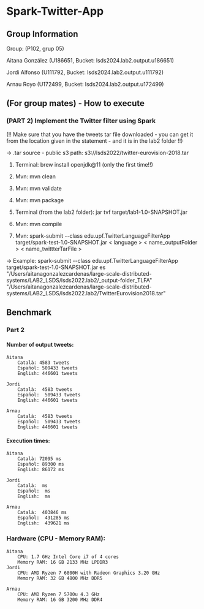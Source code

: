 # Spark-Twitter-App

## Group Information 

Group: (P102, grup 05)

Aitana González (U186651, Bucket: lsds2024.lab2.output.u186651)

Jordi Alfonso (U111792, Bucket: lsds2024.lab2.output.u111792) 

Arnau Royo (U172499, Bucket: lsds2024.lab2.output.u172499)

## (For group mates) - How to execute

### (PART 2) Implement the Twitter filter using Spark

(!! Make sure that you have the tweets tar file downloaded - you can get it from the location given in the statement - and it is in the lab2 folder !!)

-> .tar source - public s3 path: s3://lsds2022/twitter-eurovision-2018.tar

1. Terminal: brew install openjdk@11 (only the first time!!)

2. Mvn: mvn clean

3. Mvn: mvn validate

4. Mvn: mvn package

5. Terminal (from the lab2 folder): jar tvf target/lab1-1.0-SNAPSHOT.jar

6. Mvn: mvn compile

7. Mvn: spark-submit --class edu.upf.TwitterLanguageFilterApp target/spark-test-1.0-SNAPSHOT.jar < language > < name_outputFolder > < name_twittterTarFile >

-> Example: spark-submit --class edu.upf.TwitterLanguageFilterApp target/spark-test-1.0-SNAPSHOT.jar es "/Users/aitanagonzalezcardenas/large-scale-distributed-systems/LAB2_LSDS/lsds2022.lab2/_output-folder_TLFA" "/Users/aitanagonzalezcardenas/large-scale-distributed-systems/LAB2_LSDS/lsds2022.lab2/TwitterEurovision2018.tar"

## Benchmark

### Part 2

#### Number of output tweets:

    Aitana
        Català: 4583 tweets
        Español: 509433 tweets
        English: 446601 tweets
    
    Jordi
        Català:  4583 tweets
        Español:  509433 tweets
        English: 446601 tweets

    Arnau
        Català:  4583 tweets
        Español:  509433 tweets
        English: 446601 tweets

#### Execution times:

    Aitana
        Català: 72095 ms
        Español: 89300 ms
        English: 86172 ms

    Jordi
        Català:  ms
        Español:  ms
        English:  ms

    Arnau
        Català:  403846 ms
        Español:  431285 ms
        English:  439621 ms

### Hardware (CPU - Memory RAM):
    Aitana
        CPU: 1.7 GHz Intel Core i7 of 4 cores
        Memory RAM: 16 GB 2133 MHz LPDDR3
    Jordi
        CPU: AMD Ryzen 7 6800H with Radeon Graphics 3.20 GHz
        Memory RAM: 32 GB 4800 MHz DDR5

    Arnau
        CPU: AMD Ryzen 7 5700u 4.3 GHz
        Memory RAM: 16 GB 3200 MHz DDR4
